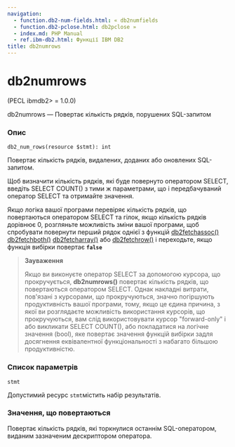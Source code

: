 ```yaml
---
navigation:
  - function.db2-num-fields.html: « db2numfields
  - function.db2-pclose.html: db2pclose »
  - index.md: PHP Manual
  - ref.ibm-db2.html: Функції IBM DB2
title: db2numrows
---
```

# db2numrows

(PECL ibmdb2> = 1.0.0)

db2numrows — Повертає кількість рядків, порушених SQL-запитом

### Опис

```methodsynopsis
db2_num_rows(resource $stmt): int
```

Повертає кількість рядків, видалених, доданих або оновлених SQL-запитом.

Щоб визначити кількість рядків, які буде повернуто оператором SELECT, введіть SELECT COUNT() з тими ж параметрами, що і передбачуваний оператор SELECT та отримайте значення.

Якщо логіка вашої програми перевіряє кількість рядків, що повертаються оператором SELECT та гілок, якщо кількість рядків дорівнює 0, розгляньте можливість зміни вашої програми, щоб спробувати повернути перший рядок однієї з функцій [db2fetchassoc()](function.db2-fetch-assoc.html) [db2fetchboth()](function.db2-fetch-both.html) [db2fetcharray()](function.db2-fetch-array.html) або [db2fetchrow()](function.db2-fetch-row.html) і переходьте, якщо функція вибірки повертає **`false`**

> **Зауваження**
> 
> Якщо ви виконуєте оператор SELECT за допомогою курсора, що прокручується, **db2numrows()** повертає кількість рядків, що повертаються оператором SELECT. Однак накладні витрати, пов'язані з курсорами, що прокручуються, значно погіршують продуктивність вашої програми, тому, якщо це єдина причина, з якої ви розглядаєте можливість використання курсорів, що прокручуються, вам слід використовувати курсор "forward-only" і або викликати SELECT COUNT(), або покладатися на логічне значення (bool), яке повертає значення функцій вибірки задля досягнення еквівалентної функціональності з набагато більшою продуктивністю.

### Список параметрів

`stmt`

Допустимий ресурс `stmt`містить набір результатів.

### Значення, що повертаються

Повертає кількість рядків, які торкнулися останнім SQL-оператором, виданим зазначеним дескриптором оператора.
